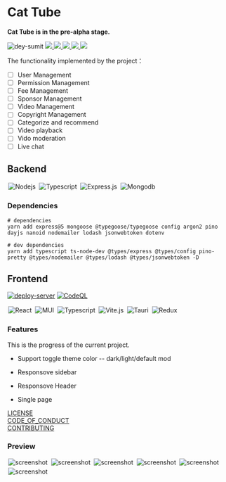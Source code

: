 # Cat Tube

**Cat Tube is in the pre-alpha stage.**

<p align="left"> 
 <img src="https://komarev.com/ghpvc/?username=Cat-Family&label=Profile%20views&style=for-the-badge" alt="dey-sumit" /> 
  <a href="https://github.com/Cat-Family/cat-tube/issues">
    <img src="https://img.shields.io/github/issues/Cat-Family/cat-tube?style=for-the-badge"/> 
  </a>
  <a href="https://github.com/Cat-Family/cat-tube/network/members">
    <img src="https://img.shields.io/github/forks/Cat-Family/cat-tube?style=for-the-badge"/> 
  </a>  
  <a href="https://github.com/Cat-Family/cat-tube/stargazers">
    <img src="https://img.shields.io/github/stars/Cat-Family/cat-tube?style=for-the-badge"/> 
  </a>
    <a href="https://github.com/Cat-Family/cat-tube/LICENSE">
    <img src="https://img.shields.io/github/license/Cat-Family/cat-tube?style=for-the-badge"/> 
  </a>
   <a href="https://github.com/Cat-Family/cat-tube">
    <img src="https://img.shields.io/github/languages/top/Cat-Family/cat-tube?style=for-the-badge"/> 
  </a>
</p>

The functionality implemented by the project：

- [ ] User Management
- [ ] Permission Management
- [ ] Fee Management
- [ ] Sponsor Management
- [ ] Video Management
- [ ] Copyright Management
- [ ] Categorize and recommend
- [ ] Video playback
- [ ] Vido moderation
- [ ] Live chat

## Backend

<p align="left">
    <img alt="Nodejs" src="https://img.shields.io/badge/nodejs%20-%2320232a.svg?&style=for-the-badge&logo=node.js" style="margin:2px;"/>  
    <img alt="Typescript" src="https://img.shields.io/badge/typescript%20-%2320232a.svg?&style=for-the-badge&logo=typescript" style="margin:2px;"/>
    <img alt="Express.js" src="https://img.shields.io/badge/express%20-%2320232a.svg?&style=for-the-badge&logo=express" style="margin:2px;"/>
    <img alt="Mongodb" src="https://img.shields.io/badge/mongodb%20-%2320232a.svg?&style=for-the-badge&logo=mongodb" style="margin:2px;"/>
<br />
</P>

### Dependencies

```shell
# dependencies
yarn add express@5 mongoose @typegoose/typegoose config argon2 pino dayjs nanoid nodemailer lodash jsonwebtoken dotenv

# dev dependencies
yarn add typescript ts-node-dev @types/express @types/config pino-pretty @types/nodemailer @types/lodash @types/jsonwebtoken -D
```

## Frontend

[![deploy-server](https://github.com/Cat-Family/cat-tube/actions/workflows/main.yml/badge.svg?event=deployment_status)](https://github.com/Cat-Family/cat-tube/actions/workflows/main.yml)
[![CodeQL](https://github.com/Cat-Family/cat-tube/actions/workflows/codeql-analysis.yml/badge.svg)](https://github.com/Cat-Family/cat-tube/actions/workflows/codeql-analysis.yml)

<p align="left">
  <img alt="React" src="https://img.shields.io/badge/react%20-%2320232a.svg?&style=for-the-badge&logo=react" style="margin:2px;"/>
  <img alt="MUI" src="https://img.shields.io/badge/mui%20-%2320232a.svg?&style=for-the-badge&logo=mui" style="margin:2px;"/>
  <img alt="Typescript" src="https://img.shields.io/badge/typescript%20-%2320232a.svg?&style=for-the-badge&logo=typescript" style="margin:2px;"/>
  <img alt="Vite.js" src="https://img.shields.io/badge/vite%20-%2320232a.svg?&style=for-the-badge&logo=vite" style="margin:2px;"/>
  <img alt="Tauri" src="https://img.shields.io/badge/tauri%20-%2320232a.svg?&style=for-the-badge&logo=tauri" style="margin:2px;"/>
  <img alt="Redux" src="https://img.shields.io/badge/redux%20-%2320232a.svg?&style=for-the-badge&logo=redux" style="margin:2px;"/>
<br />
</P>

### Features

This is the progress of the current project.

- Support toggle theme color -- dark/light/default mod

- Responsove sidebar

- Responsove Header

- Single page

[LICENSE](../LICENSE)
<br />
[CODE_OF_CONDUCT](../CODE_OF_CONDUCT.md)
<br />
[CONTRIBUTING](../CONTRIBUTING.md)

### Preview

 <img alt="screenshot" src="../2022-08-26 155147.png" style="margin:2px;"/>
 <img alt="screenshot" src="../2022-08-26 155209.png" style="margin:2px;"/>
 <img alt="screenshot" src="../2022-08-26 155233.png" style="margin:2px;"/>
 <img alt="screenshot" src="../2022-08-26 155307.png" style="margin:2px;"/>
 <img alt="screenshot" src="../2022-08-26 155402.png" style="margin:2px;"/>
 <img alt="screenshot" src="../2022-08-26 155514.png" style="margin:2px;"/>